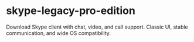 # skype-legacy-pro-edition
Download Skype client with chat, video, and call support. Classic UI, stable communication, and wide OS compatibility.
